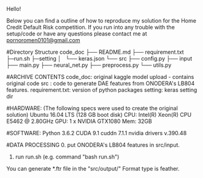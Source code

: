 Hello!

Below you can find a outline of how to reproduce my solution for the Home Credit Default Risk competition.
If you run into any trouble with the setup/code or have any questions please contact me at pornoromen0101@gmail.com

#Directory Structure
code_doc
├── README.md
├── requirement.txt
├─run.sh
├─setting
│   └── keras.json
└── src
    ├── config.py
    ├── input
    ├── main.py
    ├── neural_net.py
    ├── preprocess.py
    └── utils.py

#ARCHIVE CONTENTS
code_doc: original kaggle model upload - contains original code
src : code to generate DAE features from ONODERA's LB804 features.
requirement.txt: version of python packages
setting: keras setting dir

#HARDWARE: (The following specs were used to create the original solution)
Ubuntu 16.04 LTS (128 GB boot disk)
CPU: Intel(R) Xeon(R) CPU E5462 @ 2.80GHz
GPU: 1 x NVIDIA GTX1080
Mem: 32GB

#SOFTWARE:
Python 3.6.2
CUDA 9.1
cuddn 7.1.1
nvidia drivers v.390.48

#DATA PROCESSING
0. put ONODERA's LB804 features in src/input.
1. run run.sh (e.g. command "bash run.sh")

You can generate *.ftr file in the "src/output/"
Format type is feather.